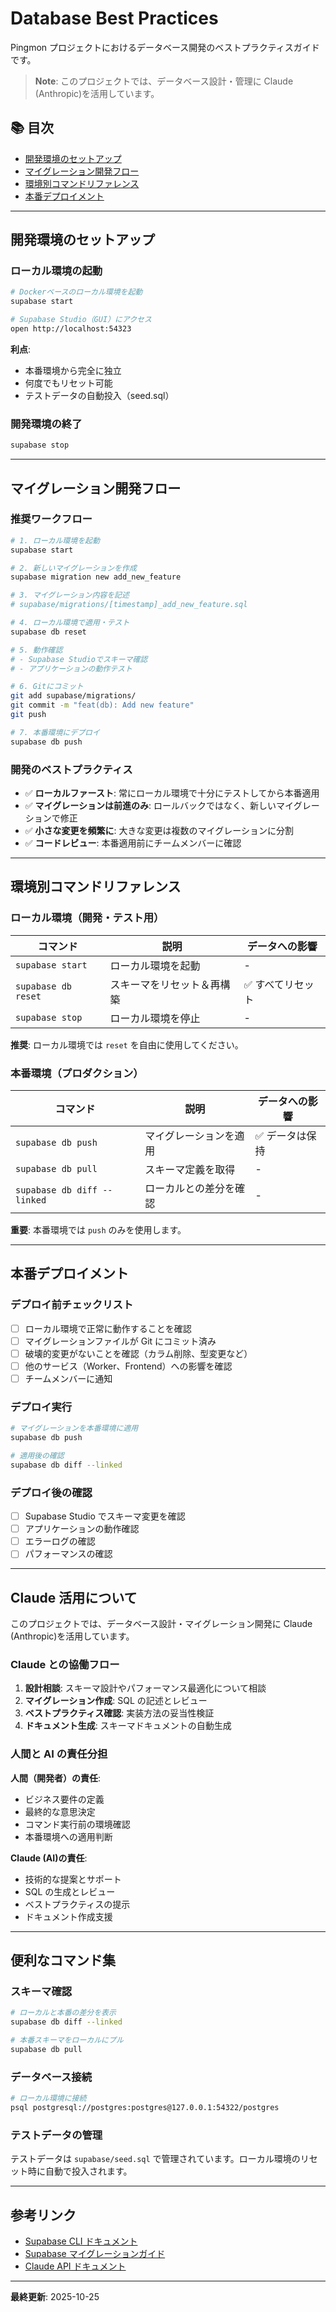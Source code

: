 # Database Best Practices

Pingmon プロジェクトにおけるデータベース開発のベストプラクティスガイドです。

> **Note**: このプロジェクトでは、データベース設計・管理に Claude (Anthropic)を活用しています。

## 📚 目次

- [開発環境のセットアップ](#開発環境のセットアップ)
- [マイグレーション開発フロー](#マイグレーション開発フロー)
- [環境別コマンドリファレンス](#環境別コマンドリファレンス)
- [本番デプロイメント](#本番デプロイメント)

---

## 開発環境のセットアップ

### ローカル環境の起動

```bash
# Dockerベースのローカル環境を起動
supabase start

# Supabase Studio（GUI）にアクセス
open http://localhost:54323
```

**利点**:

- 本番環境から完全に独立
- 何度でもリセット可能
- テストデータの自動投入（seed.sql）

### 開発環境の終了

```bash
supabase stop
```

---

## マイグレーション開発フロー

### 推奨ワークフロー

```bash
# 1. ローカル環境を起動
supabase start

# 2. 新しいマイグレーションを作成
supabase migration new add_new_feature

# 3. マイグレーション内容を記述
# supabase/migrations/[timestamp]_add_new_feature.sql

# 4. ローカル環境で適用・テスト
supabase db reset

# 5. 動作確認
# - Supabase Studioでスキーマ確認
# - アプリケーションの動作テスト

# 6. Gitにコミット
git add supabase/migrations/
git commit -m "feat(db): Add new feature"
git push

# 7. 本番環境にデプロイ
supabase db push
```

### 開発のベストプラクティス

- ✅ **ローカルファースト**: 常にローカル環境で十分にテストしてから本番適用
- ✅ **マイグレーションは前進のみ**: ロールバックではなく、新しいマイグレーションで修正
- ✅ **小さな変更を頻繁に**: 大きな変更は複数のマイグレーションに分割
- ✅ **コードレビュー**: 本番適用前にチームメンバーに確認

---

## 環境別コマンドリファレンス

### ローカル環境（開発・テスト用）

| コマンド            | 説明                       | データへの影響    |
| ------------------- | -------------------------- | ----------------- |
| `supabase start`    | ローカル環境を起動         | -                 |
| `supabase db reset` | スキーマをリセット＆再構築 | ✅ すべてリセット |
| `supabase stop`     | ローカル環境を停止         | -                 |

**推奨**: ローカル環境では `reset` を自由に使用してください。

### 本番環境（プロダクション）

| コマンド                    | 説明                   | データへの影響  |
| --------------------------- | ---------------------- | --------------- |
| `supabase db push`          | マイグレーションを適用 | ✅ データは保持 |
| `supabase db pull`          | スキーマ定義を取得     | -               |
| `supabase db diff --linked` | ローカルとの差分を確認 | -               |

**重要**: 本番環境では `push` のみを使用します。

---

## 本番デプロイメント

### デプロイ前チェックリスト

- [ ] ローカル環境で正常に動作することを確認
- [ ] マイグレーションファイルが Git にコミット済み
- [ ] 破壊的変更がないことを確認（カラム削除、型変更など）
- [ ] 他のサービス（Worker、Frontend）への影響を確認
- [ ] チームメンバーに通知

### デプロイ実行

```bash
# マイグレーションを本番環境に適用
supabase db push

# 適用後の確認
supabase db diff --linked
```

### デプロイ後の確認

- [ ] Supabase Studio でスキーマ変更を確認
- [ ] アプリケーションの動作確認
- [ ] エラーログの確認
- [ ] パフォーマンスの確認

---

## Claude 活用について

このプロジェクトでは、データベース設計・マイグレーション開発に Claude (Anthropic)を活用しています。

### Claude との協働フロー

1. **設計相談**: スキーマ設計やパフォーマンス最適化について相談
2. **マイグレーション作成**: SQL の記述とレビュー
3. **ベストプラクティス確認**: 実装方法の妥当性検証
4. **ドキュメント生成**: スキーマドキュメントの自動生成

### 人間と AI の責任分担

**人間（開発者）の責任**:

- ビジネス要件の定義
- 最終的な意思決定
- コマンド実行前の環境確認
- 本番環境への適用判断

**Claude (AI)の責任**:

- 技術的な提案とサポート
- SQL の生成とレビュー
- ベストプラクティスの提示
- ドキュメント作成支援

---

## 便利なコマンド集

### スキーマ確認

```bash
# ローカルと本番の差分を表示
supabase db diff --linked

# 本番スキーマをローカルにプル
supabase db pull
```

### データベース接続

```bash
# ローカル環境に接続
psql postgresql://postgres:postgres@127.0.0.1:54322/postgres
```

### テストデータの管理

テストデータは `supabase/seed.sql` で管理されています。ローカル環境のリセット時に自動で投入されます。

---

## 参考リンク

- [Supabase CLI ドキュメント](https://supabase.com/docs/guides/cli)
- [Supabase マイグレーションガイド](https://supabase.com/docs/guides/cli/local-development)
- [Claude API ドキュメント](https://docs.anthropic.com/)

---

**最終更新**: 2025-10-25
